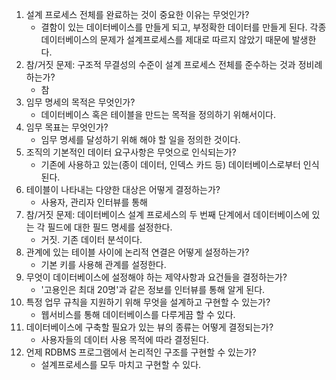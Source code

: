 1. 설계 프로세스 전체를 완료하는 것이 중요한 이유는 무엇인가?
   - 결함이 있는 데이터베이스를 만들게 되고, 부정확한 데이터를 만들게 된다. 각종 데이터베이스의 문제가 설계프로세스를 제대로 따르지 않았기 때문에 발생한다.
1. 참/거짓 문제: 구조적 무결성의 수준이 설계 프로세스 전체를 준수하는 것과 정비례하는가?
   - 참
1. 임무 명세의 목적은 무엇인가?
   - 데이터베이스 혹은 테이블을 만드는 목적을 정의하기 위해서이다.
1. 임무 목표는 무엇인가?
   - 임무 명세를 달성하기 위해 해야 할 일을 정의한 것이다.
1. 조직의 기본적인 데이터 요구사항은 무엇으로 인식되는가?
   - 기존에 사용하고 있는(종이 데이터, 인덱스 카드 등) 데이터베이스로부터 인식된다.
1. 테이블이 나타내는 다양한 대상은 어떻게 결정하는가?
   - 사용자, 관리자 인터뷰를 통해
1. 참/거짓 문제: 데이터베이스 설계 프로세스의 두 번째 단계에서 데이터베이스에 있는 각 필드에 대한 필드 명세를 설정한다.
   - 거짓. 기존 데이터 분석이다.
1. 관계에 있는 테이블 사이에 논리적 연결은 어떻게 설정하는가?
   - 기본 키를 사용해 관계를 설정한다.
1. 무엇이 데이터베이스에 설정해야 하는 제약사항과 요건들을 결정하는가?
   - '고용인은 최대 20명'과 같은 정보를 인터뷰를 통해 알게 된다.
1. 특정 업무 규칙을 지원하기 위해 무엇을 설계하고 구현할 수 있는가?
   - 웹서비스를 통해 데이터베이스를 다루게끔 할 수 있다.
1. 데이터베이스에 구축할 필요가 있는 뷰의 종류는 어떻게 결정되는가?
   - 사용자들의 데이터 사용 목적에 따라 결정된다.
1. 언제 RDBMS 프로그램에서 논리적인 구조를 구현할 수 있는가?
   - 설계프로세스를 모두 마치고 구현할 수 있다.
